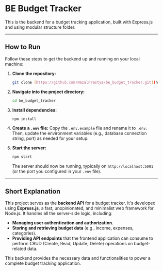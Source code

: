 # BE Budget Tracker

This is the backend for a budget tracking application, built with Express.js and using modular structure folder.

---

## How to Run

Follow these steps to get the backend up and running on your local machine:

1.  **Clone the repository:**

    ```bash
    git clone [https://github.com/NazalPrastya/be_budget_tracker.git](https://github.com/NazalPrastya/be_budget_tracker.git)
    ```

2.  **Navigate into the project directory:**

    ```bash
    cd be_budget_tracker
    ```

3.  **Install dependencies:**

    ```bash
    npm install
    ```

4.  **Create a `.env` file:**
    Copy the `.env.example` file and rename it to `.env`. Then, update the environment variables (e.g., database connection string, port) as needed for your setup.

5.  **Start the server:**
    ```bash
    npm start
    ```
    The server should now be running, typically on `http://localhost:5001` (or the port you configured in your `.env` file).

---

## Short Explanation

This project serves as the **backend API** for a budget tracker. It's developed using **Express.js**, a fast, unopinionated, and minimalist web framework for Node.js. It handles all the server-side logic, including:

- **Managing user authentication and authorization.**
- **Storing and retrieving budget data** (e.g., income, expenses, categories).
- **Providing API endpoints** that the frontend application can consume to perform CRUD (Create, Read, Update, Delete) operations on budget-related data.

This backend provides the necessary data and functionalities to power a complete budget tracking application.
